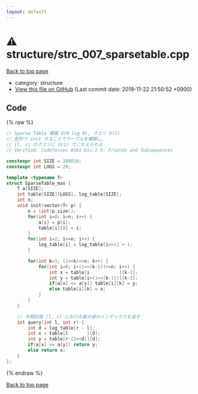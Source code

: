 ```yaml
---
layout: default
---
```


<!-- mathjax config similar to math.stackexchange -->
<script type="text/javascript" async
  src="https://cdnjs.cloudflare.com/ajax/libs/mathjax/2.7.5/MathJax.js?config=TeX-MML-AM_CHTML">
</script>
<script type="text/x-mathjax-config">
  MathJax.Hub.Config({
    TeX: { equationNumbers: { autoNumber: "AMS" }},
    tex2jax: {
      inlineMath: [ ['$','$'] ],
      processEscapes: true
    },
    "HTML-CSS": { matchFontHeight: false },
    displayAlign: "left",
    displayIndent: "2em"
  });
</script>

<script type="text/javascript" src="https://cdnjs.cloudflare.com/ajax/libs/jquery/3.4.1/jquery.min.js"></script>
<script src="https://cdn.jsdelivr.net/npm/jquery-balloon-js@1.1.2/jquery.balloon.min.js" integrity="sha256-ZEYs9VrgAeNuPvs15E39OsyOJaIkXEEt10fzxJ20+2I=" crossorigin="anonymous"></script>
<script type="text/javascript" src="../../assets/js/copy-button.js"></script>
<link rel="stylesheet" href="../../assets/css/copy-button.css" />


# :warning: structure/strc_007_sparsetable.cpp
<a href="../../index.html">Back to top page</a>

* category: structure
* <a href="{{ site.github.repository_url }}/blob/master/structure/strc_007_sparsetable.cpp">View this file on GitHub</a> (Last commit date: 2019-11-22 21:50:52 +0900)




## Code
{% raw %}
```cpp
// Sparse Table 構築 O(N log N), クエリ O(1)
// 配列で init することでテーブルを構築し、
// [l, r) のクエリに O(1) でこたえられる
// Verified: Codeforces #361 Div.2 D: Friends and Subsequences

constexpr int SIZE = 200010;
constexpr int LOGS = 20;

template <typename T>
struct SparseTable_max {
    T a[SIZE];
    int table[SIZE][LOGS], log_table[SIZE];
    int n;
    void init(vector<T> p) {
        n = (int)p.size();
        for(int i=0; i<n; i++) {
            a[i] = p[i];
            table[i][0] = i;
        }
        for(int i=2; i<=n; i++) {
            log_table[i] = log_table[i>>1] + 1;
        }

        for(int k=1; (1<<k)<=n; k++) {
            for(int i=0; i+(1<<(k-1))<=n; i++) {
                int x = table[i           ][k-1];
                int y = table[i+(1<<(k-1))][k-1];
                if(a[x] <= a[y]) table[i][k] = y;
                else table[i][k] = x;
            }
        }
    }

    // 半開区間 [l, r) における最大値のインデックスを返す
    int query(int l, int r) {
        int d = log_table[r - l];
        int x = table[l       ][d];
        int y = table[r-(1<<d)][d];
        if(a[x] <= a[y]) return y;
        else return x;
    }
};
```
{% endraw %}

<a href="../../index.html">Back to top page</a>

